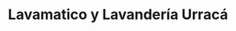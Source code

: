 ---
title: "Lavamatico y Lavandería Urracá"
url: /panama-city/lavamatico-y-lavanderia-urraca/
shop: Wäscherei
---